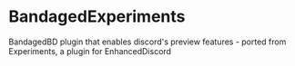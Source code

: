 # BandagedExperiments
BandagedBD plugin that enables discord's preview features - ported from Experiments, a plugin for EnhancedDiscord
